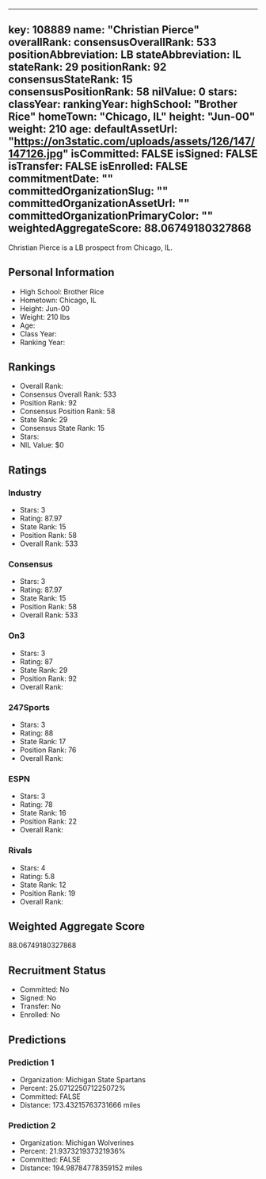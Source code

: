 ---
  key: 108889
  name: "Christian Pierce"
  overallRank: 
  consensusOverallRank: 533
  positionAbbreviation: LB
  stateAbbreviation: IL
  stateRank: 29
  positionRank: 92
  consensusStateRank: 15
  consensusPositionRank: 58
  nilValue: 0
  stars: 
  classYear: 
  rankingYear: 
  highSchool: "Brother Rice"
  homeTown: "Chicago, IL"
  height: "Jun-00"
  weight: 210
  age: 
  defaultAssetUrl: "https://on3static.com/uploads/assets/126/147/147126.jpg"
  isCommitted: FALSE
  isSigned: FALSE
  isTransfer: FALSE
  isEnrolled: FALSE
  commitmentDate: ""
  committedOrganizationSlug: ""
  committedOrganizationAssetUrl: ""
  committedOrganizationPrimaryColor: ""
  weightedAggregateScore: 88.06749180327868
  ---
  
  Christian Pierce is a LB prospect from Chicago, IL.
  
  ## Personal Information
  - High School: Brother Rice
  - Hometown: Chicago, IL
  - Height: Jun-00
  - Weight: 210 lbs
  - Age: 
  - Class Year: 
  - Ranking Year: 
  
  ## Rankings
  - Overall Rank: 
  - Consensus Overall Rank: 533
  - Position Rank: 92
  - Consensus Position Rank: 58
  - State Rank: 29
  - Consensus State Rank: 15
  - Stars: 
  - NIL Value: $0
  
  ## Ratings
  
  ### Industry
  - Stars: 3
  - Rating: 87.97
  - State Rank: 15
  - Position Rank: 58
  - Overall Rank: 533
  
  ### Consensus
  - Stars: 3
  - Rating: 87.97
  - State Rank: 15
  - Position Rank: 58
  - Overall Rank: 533
  
  ### On3
  - Stars: 3
  - Rating: 87
  - State Rank: 29
  - Position Rank: 92
  - Overall Rank: 
  
  ### 247Sports
  - Stars: 3
  - Rating: 88
  - State Rank: 17
  - Position Rank: 76
  - Overall Rank: 
  
  ### ESPN
  - Stars: 3
  - Rating: 78
  - State Rank: 16
  - Position Rank: 22
  - Overall Rank: 
  
  ### Rivals
  - Stars: 4
  - Rating: 5.8
  - State Rank: 12
  - Position Rank: 19
  - Overall Rank: 
  
  ## Weighted Aggregate Score
  88.06749180327868
  
  ## Recruitment Status
  - Committed: No
  - Signed: No
  - Transfer: No
  - Enrolled: No
  
  
  
  ## Predictions
  
  ### Prediction 1
  - Organization: Michigan State Spartans
  - Percent: 25.071225071225072%
  - Committed: FALSE
  - Distance: 173.43215763731666 miles
  
  ### Prediction 2
  - Organization: Michigan Wolverines
  - Percent: 21.937321937321936%
  - Committed: FALSE
  - Distance: 194.98784778359152 miles
  